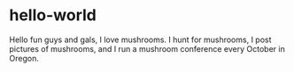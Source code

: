 # hello-world

Hello fun guys and gals,
I love mushrooms. I hunt for mushrooms, I post pictures of mushrooms, and I run a mushroom conference every October in Oregon.
